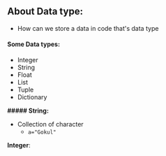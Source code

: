 ## About Data type:

* How can we store a data in code that's data type

#### Some Data types:

* Integer
* String
* Float
* List
* Tuple
* Dictionary

****#####** String:**
* Collection of character
	* `a="Gokul"`

**Integer**: